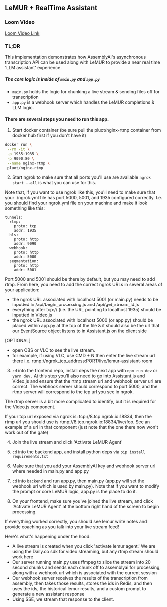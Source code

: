 ## LeMUR + RealTime Assistant

### Loom Video

[Loom Video Link](https://www.loom.com/share/a459dca6b028408e99d7676887df7e47?sid=c5dcce33-705c-475a-9882-bd1275acf28c)

### TL;DR

This implementation demonstrates how AssemblyAI's asynchronous transcription API can be used along with LeMUR to provide a near real time 'LLM assistant' experience.

##### The core logic is inside of `main.py` and `app.py`

- `main.py` holds the logic for chunking a live stream & sending files off for transcription
- `app.py` is a webhook server which handles the LeMUR completions & LLM logic.

#### There are several steps you need to run this app.

1. Start docker container (be sure pull the pluot/nginx-rtmp container from docker hub first if you don't have it)

```bash
docker run \
 --rm -it \
 -p 1935:1935 \
 -p 9090:80 \
 --name nginx-rtmp \
 pluot/nginx-rtmp
```

2. Start ngrok to make sure that all ports you'll use are available
`ngrok start --all` is what you can use for this.

Note that, if you want to use ngrok like this, you'll need to make sure that your ./ngrok.yml file has port 5000, 5001, and 1935 configured correctly. I.e. you should find your ngrok.yml file on your machine and make it look something like this:
```
tunnels:
  rtmp:
    proto: tcp
    addr: 1935
  hls:
    proto: http
    addr: 9090
  webhook:
    proto: http
    addr: 5000
  segmentation:
    proto: http
    addr: 5001
```

Port 5000 and 5001 should be there by default, but you may need to add rtmp. From here, you need to add the correct ngrok URLs in several areas of your application:

- the ngrok URL associated with localhost 5001 (or main.py) needs to be inputted in /api/begin_processing.js and /api/get_stream_id.js
- everything after tcp:// (i.e. the URL pointing to localhost 1935) should be inputted in Video.js
- the ngrok URL associated with localhost 5000 (or app.py) should be placed within app.py at the top of the file & it should also be the url that our EventSource object listens to in Assistant.js on the client side

[OPTIONAL]
- open OBS or VLC to see the live stream. 
- for example, if using VLC, use CMD + N then enter the live stream url there i.e. rtmp://ngrok_tcp_address:PORT/live/lemur-assistant-room

3. `cd` into the frontend repo, install deps the next app with `npm run dev` or `yarn dev.` At this step you'll also need to go into Assistant.js and Video.js and ensure that the rtmp stream url and webhook server url are correct. The webhook server should correspond to port 5000, and the rtmp server will correspond to the tcp url you see in ngrok. 

The rtmp server is a bit more complicated to identify, but it is required for the Video.js component. 

If your tcp url exposed via ngrok is: tcp://8.tcp.ngrok.io:18834, then the rtmp url you should use is rtmp://8.tcp.ngrok.io:18834/live/foo. See an example of a url in that component (just note that the one there now won't work out of the gate)
 
4. Join the live stream and click 'Activate LeMUR Agent'

5. `cd` into the backend app, and install python deps via `pip install requirements.txt`

6. Make sure that you add your AssemblyAI key and webhook server url where needed in main.py and app.py

7. `cd` into `backend` and run app.py, then main.py (app.py will set the webhook url which is used by main.py). Note that if you want to modify the prompt or core LeMUR logic, app.py is the place to do it.

8. On your frontend, make sure you've joined the live stream, and click 'Activate LeMUR Agent' at the bottom right hand of the screen to begin processing.

If everything worked correctly, you should see lemur write notes and provide coaching as you talk into your live stream feed!

Here's what's happening under the hood:
- A live stream is created when you click 'activate lemur agent.' We are using the Daily.co sdk for video streaming, but any rtmp stream should work here
- Our server running main.py uses ffmpeg to slice the stream into 20 second chunks and sends each chunk off to assemblyai for processing, along with a webhook url which is associated with the current session
- Our webhook server receives the results of the transcription from assembly, then takes those results, stores the ids in Redis, and then uses the ids, the historical lemur results, and a custom prompt to generate a new assistant response
- Using SSE, we stream that response to the client.